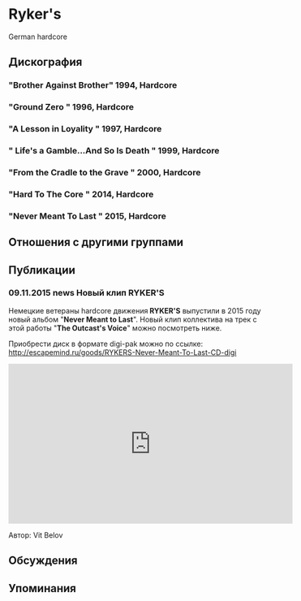 # Ryker's

German hardcore

## Дискография

### "Brother Against Brother" 1994, Hardcore



### "Ground Zero " 1996, Hardcore



### "A Lesson in Loyality " 1997, Hardcore



### " Life's a Gamble...And So Is Death " 1999, Hardcore



### "From the Cradle to the Grave " 2000, Hardcore



### "Hard To The Core " 2014, Hardcore



### "Never Meant To Last " 2015, Hardcore




## Отношения с другими группами


## Публикации

### 09.11.2015 news Новый клип RYKER&#39;S

<P>Немецкие ветераны hardcore движения<STRONG> RYKER'S</STRONG> выпустили в 2015 году новый альбом "<STRONG>Never Meant to Last</STRONG>". Новый клип коллектива на трек с этой работы "<STRONG>The Outcast's Voice</STRONG>" можно посмотреть ниже.</P>
<P>Приобрести диск в формате digi-pak можно по ссылке: <A href="http://escapemind.ru/goods/RYKERS-Never-Meant-To-Last-CD-digi">http://escapemind.ru/goods/RYKERS-Never-Meant-To-Last-CD-digi</A></P>
<P>
<CENTER><IFRAME height=315 src="https://www.youtube.com/embed/vxAC98UiGu4" frameBorder=0 width=560 allowfullscreen></IFRAME>
<P></P></CENTER>
Автор: Vit Belov


## Обсуждения


## Упоминания

